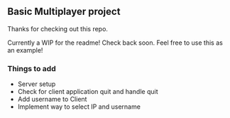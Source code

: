 ## Basic Multiplayer project
Thanks for checking out this repo.

Currently a WIP for the readme! Check back soon.
Feel free to use this as an example!

### Things to add
- Server setup 
- Check for client application quit and handle quit
- Add username to Client
- Implement way to select IP and username